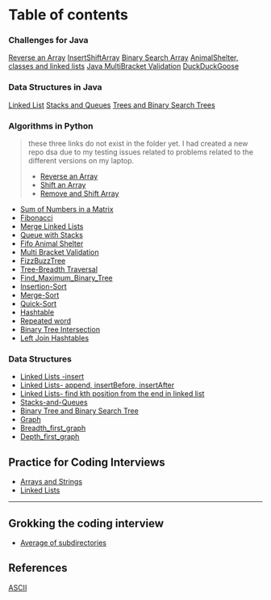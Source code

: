 # Table of contents

### Challenges for Java
[Reverse an Array](/dsa/java_challenges/ArrayReverse)
[InsertShiftArray](/dsa/java_challenges/src/main/resources/java_challenges/InsertShiftArray.md)
[Binary Search Array](/dsa/java_challenges/src/main/resources/java_challenges/BinarySearch.md)
[AnimalShelter, classes and linked lists](/dsa/java_challenges/src/main/resources/java_challenges/animalShelter.md)
[Java MultiBracket Validation](/dsa/java_challenges/src/main/resources/java_challenges/multiBracketValidation.md)
[DuckDuckGoose](/dsa/java_challenges/src/main/resources/java_challenges/ddg.md)

### Data Structures in Java
[Linked List](/dsa/java_challenges/src/main/resources/data_structures/linkedList.md)
[Stacks and Queues](/dsa/java_challenges/src/main/resources/data_structures/stacksAndqueues.md)
[Trees and Binary Search Trees](/dsa/java_challenges/src/main/resources/data_structures/trees.md)



### Algorithms in Python

> these three links do not exist in the folder yet. I had created a new repo dsa due to my testing issues related to problems related to the different versions on my laptop.
> * [Reverse an Array](/dsa/challenges/array_reverse/README.md)
> * [Shift an Array](/dsa/challenges/array_shift/README.md)
> * [Remove and Shift Array](/dsa/challenges/array_shift/README.md)

* [Sum of Numbers in a Matrix](/dsa/challenges/array_sum_of_matrix/README.md)
* [Fibonacci](dsa/challenges/fibonacci/fibonacci.py)
* [Merge Linked Lists](/dsa/challenges/ll_merge/README.md)
* [Queue with Stacks](dsa/challenges/queue_with_stacks/README.md)
* [Fifo Animal Shelter](dsa/challenges/fifo_animal_shelter/README.md)
* [Multi Bracket Validation](dsa/challenges/multi_bracket_validation/README.md)
* [FizzBuzzTree](dsa/challenges/fizz_buzz_tree/README.md)
* [Tree-Breadth Traversal](dsa/challenges/tree_breadth_first/README.md)
* [Find_Maximum_Binary_Tree](dsa/challenges/find_max_binary_tree/README.md)
* [Insertion-Sort](dsa/challenges/insertion_sort/README.md)
* [Merge-Sort](dsa/challenges/merge_sort/README.md)
* [Quick-Sort](dsa/challenges/quick_sort/README.md)
* [Hashtable](dsa/challenges/hastable/README.md)
* [Repeated word](dsa/challenges/repeated_word/README.md)
* [Binary Tree Intersection](dsa/challenges/tree_intersection/README.md)
* [Left Join Hashtables](dsa/challenges/left_join_hash/README.md)

### Data Structures
* [Linked Lists -insert](dsa/data_structures/linked_list/README.md)
* [Linked Lists- append, insertBefore, insertAfter](dsa/data_structures/linked_list/README.md)
* [Linked Lists- find kth position from the end in linked list](dsa/data_structures/linked_list/README.md)
* [Stacks-and-Queues](dsa/data_structures/stack_and_queues/README.md)
* [Binary Tree and Binary Search Tree](dsa/data_structures/tree/README.md)
* [Graph](dsa/data_structures/graph/README.md)
* [Breadth_first_graph](dsa/challenges/graph_breadth_first/README.md)
* [Depth_first_graph](dsa/challenges/graph_depth_first/README.md)

## Practice for Coding Interviews
* [Arrays and Strings](dsa/practice_coding/arrays_and_strings/README.md)
* [Linked Lists](dsa/practice_coding/practice_linked_lists/README.md)
-----------------------------------

## Grokking the coding interview
* [Average of subdirectories](dsa/grokking/README.md)

## References
[ASCII](https://www.techonthenet.com/ascii/chart.php)
